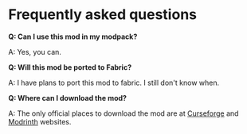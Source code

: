# Frequently asked questions

**Q: Can I use this mod in my modpack?**

A: Yes, you can.

**Q: Will this mod be ported to Fabric?**

A: I have plans to port this mod to fabric. I still don't know when.

**Q: Where can I download the mod?**

A: The only official places to download the mod are at [Curseforge](https://www.curseforge.com/minecraft/mc-mods/better-totem-of-undying) and [Modrinth](https://modrinth.com/mod/better-totem-of-undying) websites.
